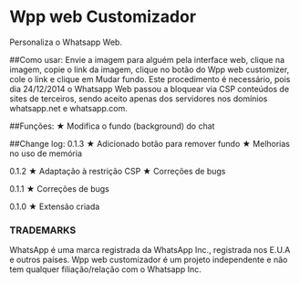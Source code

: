 # Wpp web Customizador
Personaliza o Whatsapp Web.

##Como usar:
Envie a imagem para alguém pela interface web, clique na imagem, copie o link da imagem, clique no botão do Wpp web customizer, cole o link e clique em Mudar fundo.
Este procedimento é necessário, pois dia 24/12/2014 o Whatsapp Web passou a bloquear via CSP conteúdos de sites de terceiros, sendo aceito apenas dos servidores nos domínios whatsapp.net e whatsapp.com.

##Funções:
★ Modifica o fundo (background) do chat

##Change log:
0.1.3
★ Adicionado botão para remover fundo
★ Melhorias no uso de memória

0.1.2
★ Adaptação à restrição CSP
★ Correções de bugs

0.1.1
★ Correções de bugs

0.1.0
★ Extensão criada

### TRADEMARKS

WhatsApp é uma marca registrada da WhatsApp Inc., registrada nos E.U.A e outros países. Wpp web customizador é um projeto independente e não tem qualquer filiação/relação com o Whatsapp Inc.
